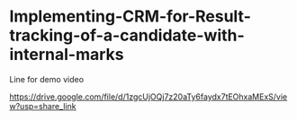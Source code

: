 # Implementing-CRM-for-Result-tracking-of-a-candidate-with-internal-marks

Line for demo video

https://drive.google.com/file/d/1zgcUjOQj7z20aTy6faydx7tEOhxaMExS/view?usp=share_link
